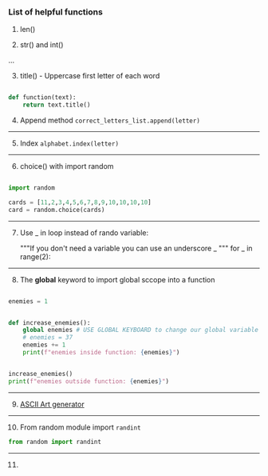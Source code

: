### List of helpful functions

1. len()


2. str() and int()

...


3. title() - Uppercase first letter of each word
```py

def function(text):
    return text.title()

```

4. Append method
`correct_letters_list.append(letter)`


---
5. Index
`alphabet.index(letter)`

----
6. choice() with import random

```python

import random

cards = [11,2,3,4,5,6,7,8,9,10,10,10,10]
card = random.choice(cards)

```

---
7.  Use _ in loop instead of rando variable: 

    """If you don't need a variable you can use an underscore _ """
    for _ in range(2):

---

8. The **global** keyword to import global sccope into a function

```py

enemies = 1


def increase_enemies():
    global enemies # USE GLOBAL KEYBOARD to change our global variable `enemies`
    # enemies = 37
    enemies += 1
    print(f"enemies inside function: {enemies}")


increase_enemies()
print(f"enemies outside function: {enemies}")
```

---

9. [ASCII Art generator](https://patorjk.com/software/taag/#p=display&f=Graffiti&t=Type%20Something%20)

---

10. From random module import `randint` 

```py
from random import randint 

```

---

11. 